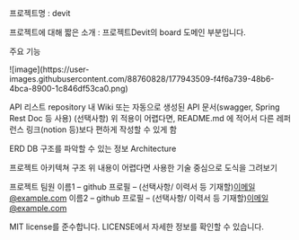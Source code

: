 프로젝트명 : devit

프로젝트에 대해 짧은 소개 : 프로젝트Devit의 board 도메인 부분입니다.

주요 기능
<p align="center"> </p>
![image](https://user-images.githubusercontent.com/88760828/177943509-f4f6a739-48b6-4bca-8900-1c846df53ca0.png)

API 리스트
repository 내 Wiki 또는 자동으로 생성된 API 문서(swagger, Spring Rest Doc 등 사용)
(선택사항) 위 적용이 어렵다면, README.md 에 적어서 다른 레퍼런스 링크(notion 등)보다 편하게 작성할 수 있게 함

ERD
DB 구조를 파악할 수 있는 정보
Architecture

프로젝트 아키텍쳐 구조
위 내용이 어렵다면 사용한 기술 중심으로 도식을 그려보기

프로젝트 팀원
이름1 – github 프로필 – (선택사항/ 이력서 등 기재할)이메일@example.com 이름2 – github 프로필 – (선택사항/ 이력서 등 기재할)이메일@example.com

MIT license를 준수합니다. LICENSE에서 자세한 정보를 확인할 수 있습니다.
